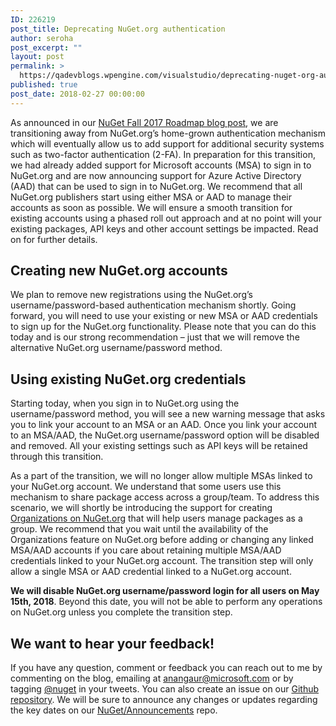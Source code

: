 ```yaml
---
ID: 226219
post_title: Deprecating NuGet.org authentication
author: seroha
post_excerpt: ""
layout: post
permalink: >
  https://qadevblogs.wpengine.com/visualstudio/deprecating-nuget-org-authentication-2/
published: true
post_date: 2018-02-27 00:00:00
---
```

As announced in our [NuGet Fall 2017 Roadmap blog post][1], we are transitioning away from NuGet.org’s home-grown authentication mechanism which will eventually allow us to add support for additional security systems such as two-factor authentication (2-FA). In preparation for this transition, we had already added support for Microsoft accounts (MSA) to sign in to NuGet.org and are now announcing support for Azure Active Directory (AAD) that can be used to sign in to NuGet.org. We recommend that all NuGet.org publishers start using either MSA or AAD to manage their accounts as soon as possible. We will ensure a smooth transition for existing accounts using a phased roll out approach and at no point will your existing packages, API keys and other account settings be impacted. Read on for further details.

## Creating new NuGet.org accounts

We plan to remove new registrations using the NuGet.org’s username/password-based authentication mechanism shortly. Going forward, you will need to use your existing or new MSA or AAD credentials to sign up for the NuGet.org functionality. Please note that you can do this today and is our strong recommendation – just that we will remove the alternative NuGet.org username/password method.

## Using existing NuGet.org credentials

Starting today, when you sign in to NuGet.org using the username/password method, you will see a new warning message that asks you to link your account to an MSA or an AAD. Once you link your account to an MSA/AAD, the NuGet.org username/password option will be disabled and removed. All your existing settings such as API keys will be retained through this transition.

As a part of the transition, we will no longer allow multiple MSAs linked to your NuGet.org account. We understand that some users use this mechanism to share package access across a group/team. To address this scenario, we will shortly be introducing the support for creating [Organizations on NuGet.org][2] that will help users manage packages as a group. We recommend that you wait until the availability of the Organizations feature on NuGet.org before adding or changing any linked MSA/AAD accounts if you care about retaining multiple MSA/AAD credentials linked to your NuGet.org account. The transition step will only allow a single MSA or AAD credential linked to a NuGet.org account.

**We will disable NuGet.org username/password login for all users on May 15th, 2018**. Beyond this date, you will not be able to perform any operations on NuGet.org unless you complete the transition step.

## We want to hear your feedback!

If you have any question, comment or feedback you can reach out to me by commenting on the blog, emailing at <anangaur@microsoft.com> or by tagging [@nuget][3] in your tweets. You can also create an issue on our [Github repository][4]. We will be sure to announce any changes or updates regarding the key dates on our [NuGet/Announcements][5] repo.

 [1]: https://blog.nuget.org/20170809/NuGet-Fall-2017-Roadmap.html
 [2]: https://github.com/NuGet/Announcements/issues/4
 [3]: https://twitter.com/nuget
 [4]: https://github.com/NuGet/Home/issues/new
 [5]: https://github.com/NuGet/Announcements